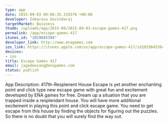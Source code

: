 ```yaml
--- 
type: app
date: 2015-09-03 09:06:35.319376 +00:00
developer: Inbarasu Govindaraj
targetMarket: Business
thumb: /uploads/app/2015-09/2015-09-03-escape-games-417.png
permalink: /app/escape-games-417
itunes_id: "1029845394"
developer_link: http://www.enagames.com
ios_link: https://itunes.apple.com/us/app/escape-games-417/id1029845394?mt=8
devices: 
- ios
title: Escape Games 417
email: jagadeesang@enagames.com
status: publish
---
```


App  Description:
  417th-Resplenent House Escape is yet another enchanting point and click type new escape game with great fun and excitement developed by ENA games for free. Dream up a situation that you are trapped inside a resplendant house. You will have more additional excitement in playing this point and click escape game. You need to get escape from this house by finding the objects for figuring out the puzzles. So there is no doubt that you will surely find the way out. 
